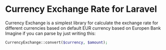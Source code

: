 Currency Exchange Rate  for Laravel
==============
Currency Exchange is a simplest library for calculate the exchange rate for different currencies based on default EUR
currency based on Europen Bank
Imagine if you can parse
by just writing this:

```php
CurrencyExchange::convert($currency, $amount);
```

